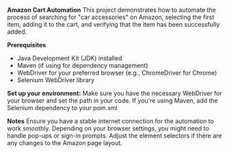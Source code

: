 **Amazon Cart Automation**
This project demonstrates how to automate the process of searching for "car accessories" on Amazon, selecting the first item, adding it to the cart, and verifying that the item has been successfully added.

**Prerequisites**
- Java Development Kit (JDK) installed
- Maven (if using for dependency management)
- WebDriver for your preferred browser (e.g., ChromeDriver for Chrome)
- Selenium WebDriver library

**Set up your environment:**
Make sure you have the necessary WebDriver for your browser and set the path in your code.
If you're using Maven, add the Selenium dependency to your pom.xml

**Notes**
Ensure you have a stable internet connection for the automation to work smoothly.
Depending on your browser settings, you might need to handle pop-ups or sign-in prompts.
Adjust the element selectors if there are any changes to the Amazon page layout.
